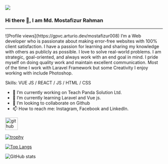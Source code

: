 ![](https://user-images.githubusercontent.com/107453434/176463015-4baad7de-f888-4a12-9a30-4d059fb5d498.jpg)
### Hi there 👋, I am  Md. Mostafizur Rahman
<hr/>
![Profile views](https://gpvc.arturio.dev/mostafizur008)  
I’m a Web developer who is passionate about making error-free websites with 100% client satisfaction. I have a passion for learning and sharing my knowledge with others as publicly as possible. I love to solve real-world problems. I am strategic, goal-oriented, and always work with an end goal in mind. I pride myself on doing quality work and maintain excellent communication. Most of the time I work with Laravel Framework but some Creativity I enjoy working with include Photoshop.

Skills: VUE JS / REACT / JS / HTML / CSS

- 🔭 I’m currently working on Teach Panda Solution Ltd. 
- 🌱 I’m currently learning Laravel and Vue js. 
- 👯 I’m looking to collaborate on Github 
- 📫 How to reach me: Instagram, Facebook and LinkedIn. 


[<img src='https://cdn.jsdelivr.net/npm/simple-icons@3.0.1/icons/github.svg' alt='github' height='40'>](https://github.com/mostafizur008)  

[![trophy](https://github-profile-trophy.vercel.app/?username=mostafizur008)](https://github.com/ryo-ma/github-profile-trophy)

[![Top Langs](https://github-readme-stats.vercel.app/api/top-langs/?username=mostafizur008)](https://github.com/anuraghazra/github-readme-stats)

![GitHub stats](https://github-readme-stats.vercel.app/api?username=mostafizur008&show_icons=true)  


